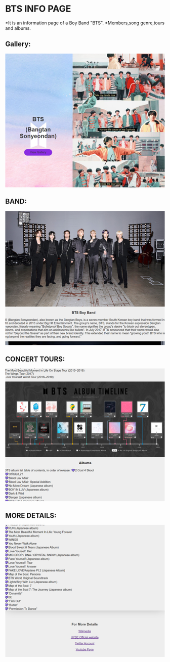 # BTS INFO PAGE

*It is an information page of a Boy Band "BTS".
*Members,song genre,tours and albums.


## Gallery:

![Image of gallery](https://github.com/zehrakhan11/NS/blob/main/Capture.PNG)



## BAND:

![Image of gallery](https://github.com/zehrakhan11/NS/blob/main/Capture1.PNG)



## CONCERT TOURS:

![Image of gallery](https://github.com/zehrakhan11/NS/blob/main/Capture2.PNG)



## MORE DETAILS:

![Image of gallery](https://github.com/zehrakhan11/NS/blob/main/3.PNG)
